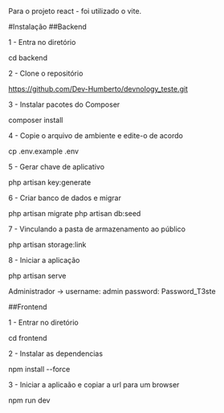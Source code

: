 ##
Para o projeto react - foi utilizado o vite.


#Instalação
##Backend

1 - Entra no diretório

cd backend

2 - Clone o repositório

https://github.com/Dev-Humberto/devnology_teste.git

3 - Instalar pacotes do Composer

composer install

4 - Copie o arquivo de ambiente e edite-o de acordo

cp .env.example .env

5 - Gerar chave de aplicativo

php artisan key:generate

6 - Criar banco de dados e migrar

php artisan migrate
php artisan db:seed

7 - Vinculando a pasta de armazenamento ao público

php artisan storage:link

8 - Iniciar a aplicação

php artisan serve

Administrador -> username: admin password: Password_T3ste

##Frontend

1 - Entrar no diretório

cd frontend

2 - Instalar as dependencias

npm install --force

3 - Iniciar a aplicaão e copiar a url para um browser

npm run dev
